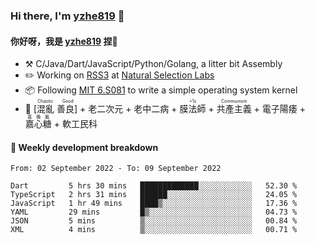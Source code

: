 ### Hi there, I'm [yzhe819](https://github.com/yzhe819) 👋

#### 你好呀，我是 [yzhe819](https://github.com/yzhe819) 捏👋

- :hammer_and_pick: C/Java/Dart/JavaScript/Python/Golang, a litter bit Assembly
- :pencil2: Working on [RSS3](https://github.com/NaturalSelectionLabs/RSS3) at [Natural Selection Labs](https://github.com/NaturalSelectionLabs)
- 📦 Following [MIT 6.S081](https://pdos.csail.mit.edu/6.S081/2020/) to write a simple operating system kernel
- 🔑 <ruby>[混亂 善良]<rp>（</rp><rt>Chaotic Good</rt><rp>）</rp></ruby> + 老二次元 + 老中二病 + <ruby>膜法師<rp>（</rp><rt>+1s</rt><rp>）</rp></ruby> +  <ruby>共產主義<rp>（</rp><rt>Communism</rt><rp>）</rp></ruby> + 電子陽痿 + <ruby>嘉心糖<rp>（</rp><rt>嘉晚飯</rt><rp>）</rp></ruby> + 軟工民科



#### 📝 Weekly development breakdown

<!--START_SECTION:waka-->

```text
From: 02 September 2022 - To: 09 September 2022

Dart         5 hrs 30 mins   █████████████░░░░░░░░░░░░   52.30 %
TypeScript   2 hrs 31 mins   ██████░░░░░░░░░░░░░░░░░░░   24.05 %
JavaScript   1 hr 49 mins    ████▒░░░░░░░░░░░░░░░░░░░░   17.36 %
YAML         29 mins         █▒░░░░░░░░░░░░░░░░░░░░░░░   04.73 %
JSON         5 mins          ▒░░░░░░░░░░░░░░░░░░░░░░░░   00.84 %
XML          4 mins          ▒░░░░░░░░░░░░░░░░░░░░░░░░   00.71 %
```

<!--END_SECTION:waka-->



